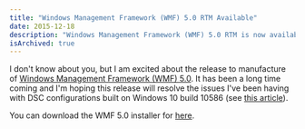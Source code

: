 ```yaml
---
title: "Windows Management Framework (WMF) 5.0 RTM Available"
date: 2015-12-18
description: "Windows Management Framework (WMF) 5.0 RTM is now available for download."
isArchived: true
---
```


I don't know about you, but I am excited about the release to manufacture of [Windows Management Framework (WMF) 5.0](http://blogs.msdn.com/b/powershell/archive/2015/12/16/windows-management-framework-wmf-5-0-rtm-is-now-available.aspx). It has been a long time coming and I'm hoping this release will resolve the issues I've been having with DSC configurations built on Windows 10 build 10586 (see [this article](/blog/windows-10-build-10586-powershell-problems/)).

You can download the WMF 5.0 installer for [here](https://www.microsoft.com/en-us/download/details.aspx?id=50395).
